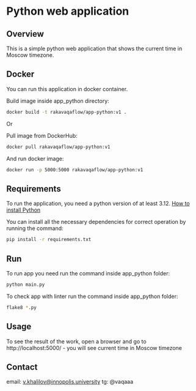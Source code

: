 # Python web application

## Overview

This is a simple python web application that shows the current time in Moscow timezone.

## Docker

You can run this application in docker container.

Build image inside app_python directory:

```bash
docker build -t rakavaqaflow/app-python:v1 .
```

Or

Pull image from DockerHub:
```bash
docker pull rakavaqaflow/app-python:v1
```

And run docker image:

```bash
docker run -p 5000:5000 rakavaqaflow/app-python:v1
```


## Requirements

To run the application, you need a python version of at least 3.12. [How to install Python](https://www.tutorialspoint.com/how-to-install-python-in-windows)

You can install all the necessary dependencies for correct operation by running the command:

```bash
pip install -r requirements.txt
```

## Run

To run app you need run the command inside app_python folder:
```bash
python main.py
```

To check app with linter run the command inside app_python folder:

```bash
flake8 *.py
```

## Usage

To see the result of the work, open a browser and go to http://localhost:5000/ - you will see current time in Moscow timezone

## Contact

email: v.khalilov@innopolis.university
tg: @vaqaaa 